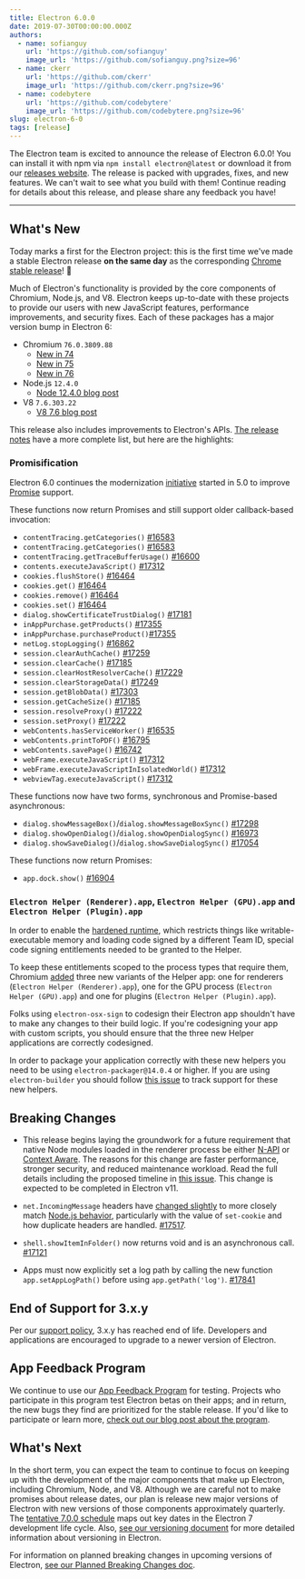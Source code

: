 ```yaml
---
title: Electron 6.0.0
date: 2019-07-30T00:00:00.000Z
authors:
  - name: sofianguy
    url: 'https://github.com/sofianguy'
    image_url: 'https://github.com/sofianguy.png?size=96'
  - name: ckerr
    url: 'https://github.com/ckerr'
    image_url: 'https://github.com/ckerr.png?size=96'
  - name: codebytere
    url: 'https://github.com/codebytere'
    image_url: 'https://github.com/codebytere.png?size=96'
slug: electron-6-0
tags: [release]
---
```


The Electron team is excited to announce the release of Electron 6.0.0! You can install it with npm via `npm install electron@latest` or download it from our [releases website](https://electronjs.org/releases/stable). The release is packed with upgrades, fixes, and new features. We can't wait to see what you build with them! Continue reading for details about this release, and please share any feedback you have!

---

## What's New

Today marks a first for the Electron project: this is the first time we've made a stable Electron release **on the same day** as the corresponding [Chrome stable release](https://www.chromestatus.com/features/schedule)! 🎉

Much of Electron's functionality is provided by the core components of Chromium, Node.js, and V8. Electron keeps up-to-date with these projects to provide our users with new JavaScript features, performance improvements, and security fixes. Each of these packages has a major version bump in Electron 6:

- Chromium `76.0.3809.88`
  - [New in 74](https://developers.google.com/web/updates/2019/04/nic74)
  - [New in 75](https://developers.google.com/web/updates/2019/06/nic75)
  - [New in 76](https://developers.google.com/web/updates/2019/07/nic76)
- Node.js `12.4.0`
  - [Node 12.4.0 blog post](https://nodejs.org/en/blog/release/v12.4.0/)
- V8 `7.6.303.22`
  - [V8 7.6 blog post](https://v8.dev/blog/v8-release-76)

This release also includes improvements to Electron's APIs. [The release notes](https://github.com/electron/electron/releases/tag/v6.0.0) have a more complete list, but here are the highlights:

### Promisification

Electron 6.0 continues the modernization [initiative](https://github.com/electron/electron/blob/master/docs/api/modernization/promisification.md) started in 5.0 to improve [Promise](https://developer.mozilla.org/en-US/docs/Web/JavaScript/Guide/Using_promises) support.

These functions now return Promises and still support older callback-based invocation:

- `contentTracing.getCategories()` [#16583](https://github.com/electron/electron/pull/16583)
- `contentTracing.getCategories()` [#16583](https://github.com/electron/electron/pull/16583)
- `contentTracing.getTraceBufferUsage()` [#16600](https://github.com/electron/electron/pull/16600)
- `contents.executeJavaScript()` [#17312](https://github.com/electron/electron/pull/17312)
- `cookies.flushStore()` [#16464](https://github.com/electron/electron/pull/16464)
- `cookies.get()` [#16464](https://github.com/electron/electron/pull/16464)
- `cookies.remove()` [#16464](https://github.com/electron/electron/pull/16464)
- `cookies.set()` [#16464](https://github.com/electron/electron/pull/16464)
- `dialog.showCertificateTrustDialog()` [#17181](https://github.com/electron/electron/pull/17181)
- `inAppPurchase.getProducts()` [#17355](https://github.com/electron/electron/pull/17355)
- `inAppPurchase.purchaseProduct()`[#17355](https://github.com/electron/electron/pull/17355)
- `netLog.stopLogging()` [#16862](https://github.com/electron/electron/pull/16862)
- `session.clearAuthCache()` [#17259](https://github.com/electron/electron/pull/17259)
- `session.clearCache()` [#17185](https://github.com/electron/electron/pull/17185)
- `session.clearHostResolverCache()` [#17229](https://github.com/electron/electron/pull/17229)
- `session.clearStorageData()` [#17249](https://github.com/electron/electron/pull/17249)
- `session.getBlobData()` [#17303](https://github.com/electron/electron/pull/17303)
- `session.getCacheSize()` [#17185](https://github.com/electron/electron/pull/17185)
- `session.resolveProxy()` [#17222](https://github.com/electron/electron/pull/17222)
- `session.setProxy()` [#17222](https://github.com/electron/electron/pull/17222)
- `webContents.hasServiceWorker()` [#16535](https://github.com/electron/electron/pull/16535)
- `webContents.printToPDF()` [#16795](https://github.com/electron/electron/pull/16795)
- `webContents.savePage()` [#16742](https://github.com/electron/electron/pull/16742)
- `webFrame.executeJavaScript()` [#17312](https://github.com/electron/electron/pull/17312)
- `webFrame.executeJavaScriptInIsolatedWorld()` [#17312](https://github.com/electron/electron/pull/17312)
- `webviewTag.executeJavaScript()` [#17312](https://github.com/electron/electron/pull/17312)

These functions now have two forms, synchronous and Promise-based asynchronous:

- `dialog.showMessageBox()`/`dialog.showMessageBoxSync()` [#17298](https://github.com/electron/electron/pull/17298)
- `dialog.showOpenDialog()`/`dialog.showOpenDialogSync()` [#16973](https://github.com/electron/electron/pull/16973)
- `dialog.showSaveDialog()`/`dialog.showSaveDialogSync()` [#17054](https://github.com/electron/electron/pull/17054)

These functions now return Promises:

- `app.dock.show()` [#16904](https://github.com/electron/electron/pull/16904)

### `Electron Helper (Renderer).app`, `Electron Helper (GPU).app` and `Electron Helper (Plugin).app`

In order to enable the [hardened runtime](https://developer.apple.com/documentation/security/hardened_runtime_entitlements?language=objc), which restricts things like
writable-executable memory and loading code signed by a different Team
ID, special code signing entitlements needed to be granted to the Helper.

To keep these entitlements scoped to the process types that require them, Chromium [added](https://chromium-review.googlesource.com/c/chromium/src/+/1627456)
three new variants of the Helper app: one for renderers (`Electron Helper (Renderer).app`), one for the GPU process (`Electron Helper (GPU).app`) and one for plugins (`Electron Helper (Plugin).app`).

Folks using `electron-osx-sign` to codesign their Electron app shouldn't have to make any changes to their build logic.
If you're codesigning your app with custom scripts, you should ensure
that the three new Helper applications are correctly codesigned.

In order to package your application correctly with these new helpers you need to be using `electron-packager@14.0.4` or higher. If you are using `electron-builder` you should follow [this issue](https://github.com/electron-userland/electron-builder/issues/4104) to track support for these new helpers.

## Breaking Changes

- This release begins laying the groundwork for a future requirement that native Node modules loaded in the renderer process be either [N-API](https://nodejs.org/api/n-api.html) or [Context Aware](https://nodejs.org/api/addons.html#addons_context_aware_addons). The reasons for this change are faster performance, stronger security, and reduced maintenance workload. Read the full details including the proposed timeline in [this issue](https://github.com/electron/electron/issues/18397). This change is expected to be completed in Electron v11.

- `net.IncomingMessage` headers have [changed slightly](https://github.com/electron/electron/pull/17517#issue-263752903) to more closely match [Node.js behavior](https://nodejs.org/api/http.html#http_message_headers), particularly with the value of `set-cookie` and how duplicate headers are handled. [#17517](https://github.com/electron/electron/pull/17517).

- `shell.showItemInFolder()` now returns void and is an asynchronous call. [#17121](https://github.com/electron/electron/pull/17121)

- Apps must now explicitly set a log path by calling the new function `app.setAppLogPath()` before using `app.getPath('log')`. [#17841](https://github.com/electron/electron/pull/17841)

## End of Support for 3.x.y

Per our [support policy](https://electronjs.org/docs/tutorial/support#supported-versions), 3.x.y has reached end of life. Developers and applications are encouraged to upgrade to a newer version of Electron.

## App Feedback Program

We continue to use our [App Feedback Program](https://electronjs.org/blog/app-feedback-program) for testing. Projects who participate in this program test Electron betas on their apps; and in return, the new bugs they find are prioritized for the stable release. If you'd like to participate or learn more, [check out our blog post about the program](https://electronjs.org/blog/app-feedback-program).

## What's Next

In the short term, you can expect the team to continue to focus on keeping up with the development of the major components that make up Electron, including Chromium, Node, and V8. Although we are careful not to make promises about release dates, our plan is release new major versions of Electron with new versions of those components approximately quarterly. The [tentative 7.0.0 schedule](https://electronjs.org/docs/tutorial/electron-timelines) maps out key dates in the Electron 7 development life cycle. Also, [see our versioning document](https://electronjs.org/docs/tutorial/electron-versioning) for more detailed information about versioning in Electron.

For information on planned breaking changes in upcoming versions of Electron, [see our Planned Breaking Changes doc](https://github.com/electron/electron/blob/master/docs/api/breaking-changes.md).
